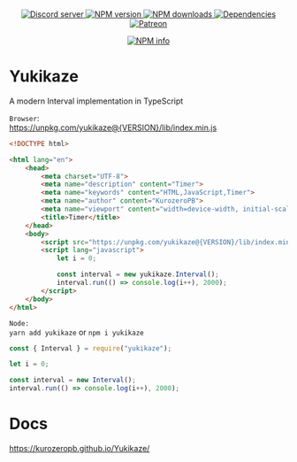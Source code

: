 <div align="center">
    <br />
    <p>
        <a href="https://discord.gg/p895czC">
            <img src="https://discordapp.com/api/guilds/240059867744698368/embed.png" alt="Discord server" />
        </a>
        <a href="https://www.npmjs.com/package/yukikaze">
            <img src="https://img.shields.io/npm/v/yukikaze.svg?maxAge=3600" alt="NPM version" />
        </a>
        <a href="https://www.npmjs.com/package/yukikaze">
            <img src="https://img.shields.io/npm/dt/yukikaze.svg?maxAge=3600" alt="NPM downloads" />
        </a>
        <a href="https://david-dm.org/KurozeroPB/yukikaze">
            <img src="https://img.shields.io/david/kurozeropb/yukikaze.svg?maxAge=3600" alt="Dependencies" />
        </a>
        <a href="https://www.patreon.com/Kurozero">
            <img src="https://img.shields.io/badge/donate-patreon-F96854.svg" alt="Patreon" />
        </a>
    </p>
    <p>
        <a href="https://nodei.co/npm/yukikaze/">
            <img src="https://nodei.co/npm/yukikaze.png?downloads=true&stars=true" alt="NPM info" />
        </a>
    </p>
</div>

# Yukikaze
A modern Interval implementation in TypeScript

`Browser`: \
https://unpkg.com/yukikaze@{VERSION}/lib/index.min.js
```html
<!DOCTYPE html>

<html lang="en">
    <head>
        <meta charset="UTF-8">
        <meta name="description" content="Timer">
        <meta name="keywords" content="HTML,JavaScript,Timer">
        <meta name="author" content="KurozeroPB">
        <meta name="viewport" content="width=device-width, initial-scale=1.0">
        <title>Timer</title>
    </head>
    <body>
        <script src="https://unpkg.com/yukikaze@{VERSION}/lib/index.min.js"></script>
        <script lang="javascript">
            let i = 0;

            const interval = new yukikaze.Interval();
            interval.run(() => console.log(i++), 2000);
        </script>
    </body>
</html>
```

`Node:` \
`yarn add yukikaze` or `npm i yukikaze`
```js
const { Interval } = require("yukikaze");

let i = 0;

const interval = new Interval();
interval.run(() => console.log(i++), 2000);
```

# Docs
https://kurozeropb.github.io/Yukikaze/